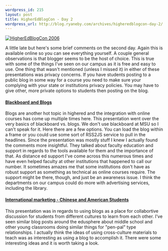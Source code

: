 ```yaml
--- 
wordpress_id: 215
layout: post
title: HigherEdBlogCon - Day 2
wordpress_url: http://blog.ryaneby.com/archives/higheredblogcon-day-2/
---
```

<a href="http://www.higheredblogcon.com/"><img src="http://www.higheredblogcon.com/images/hebc120x60.gif" border="0" alt="HigherEdBlogCon 2006"/></a>

A little late but here's some brief comments on the second day. Again this is available online so you can see everything yourself. A couple general observations is that blogger seems to be the host of choice. This is true with some of the things I've seen on our campus as it is free and easy to use. One thing that wasn't mentioned (unless I missed it) in either of these presentations was privacy concerns. If you have students posting to a public blog in some way for a course you need to make sure your complying with your state or institutions privacy policies. You may have to give other, more private options to students then posting on the blog.

<h4><a href="http://www.higheredblogcon.com/index.php/how-the-integrated-use-of-blogs-and-blackboard-can-improve-a-university-public-relations-class-a-case-study/">Blackboard and Blogs</a></h4>

Blogs are another hot topic in highered and the integration with online courses has come up multiple times here. This presentation went over the very basics of blackboard vs. blogs. We don't use blackboard at MSU so I can't speak for it. Here there are a few options. You can load the blog within a frame or you could use some sort of RSS2JS service to pull in the headlines. Since the presentation was mostly stuff I knew I actually found the comments more insightful. They talked about faculty education and support in regards to the tools available for them and the importance of that. As distance ed support I've come across this numerous times and have even helped faculty at other institutions that happened to call our number. It sometimes amazes me that some institutions don't have as robust support as something as technical as online courses require. The support might be there, though, and just be an awareness issue. I think the departments on our campus could do more with advertising services, including the library.

<h4><a href="http://www.higheredblogcon.com/index.php/international-marketing-chinese-and-american-students-learn-from-each-other/">International marketing - Chinese and American Students</a></h4>

This presentation was in regards to using blogs as a place for collabortive discussion for students from different cultures to learn from each other. I've seen similar blog posts around the edusphere about middle school and other young classrooms doing similar things for "pen-pal" type relationships. I actually think the ideas of using cross-culture materials to teach was as interesting as using a blog to accomplish it. There were some interesting ideas and it is worth taking a look.
